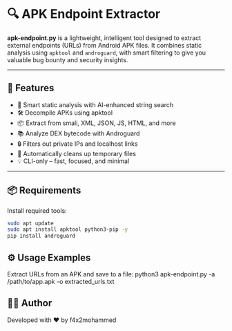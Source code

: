 # 🔍 APK Endpoint Extractor

**apk-endpoint.py** is a lightweight, intelligent tool designed to extract external endpoints (URLs) from Android APK files. It combines static analysis using `apktool` and `androguard`, with smart filtering to give you valuable bug bounty and security insights.

---

## 🚀 Features

- 🧠 Smart static analysis with AI-enhanced string search
- 🛠️ Decompile APKs using apktool
- 📦 Extract from smali, XML, JSON, JS, HTML, and more
- 📚 Analyze DEX bytecode with Androguard
- 🔒 Filters out private IPs and localhost links
- 🧼 Automatically cleans up temporary files
- 💡 CLI-only – fast, focused, and minimal

---

## 📦 Requirements

Install required tools:

```bash
sudo apt update
sudo apt install apktool python3-pip -y
pip install androguard
```
## ⚙️ Usage Examples
Extract URLs from an APK and save to a file:
python3 apk-endpoint.py -a /path/to/app.apk -o extracted_urls.txt

## 👨‍💻 Author
Developed with ❤️ by f4x2mohammed


